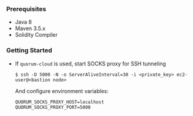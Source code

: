 ### Prerequisites

* Java 8
* Maven 3.5.x
* Solidity Compiler

### Getting Started

* If `quorum-cloud` is used, start SOCKS proxy for SSH tunneling
  ```
  $ ssh -D 5000 -N -o ServerAliveInterval=30 -i <private_key> ec2-user@<bastion node>
  ```
  And configure environment variables:
  ```
  QUORUM_SOCKS_PROXY_HOST=localhost
  QUORUM_SOCKS_PROXY_PORT=5000
  ```